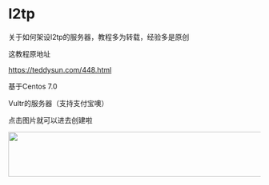 # l2tp
关于如何架设l2tp的服务器，教程多为转载，经验多是原创

这教程原地址

https://teddysun.com/448.html


基于Centos 7.0


Vultr的服务器（支持支付宝噢）

点击图片就可以进去创建啦

<a href="https://www.vultr.com/?ref=7233306"><img src="https://www.vultr.com/media/banner_1.png" width="728" height="90"></a>
